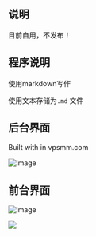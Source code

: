 ## 说明

目前自用，不发布！

## 程序说明

使用markdown写作

使用文本存储为`.md` 文件 

## 后台界面

Built with  in vpsmm.com

![image](https://user-images.githubusercontent.com/19650297/187564974-9b4f0d2c-7e23-49db-93ad-866047b6c201.png)

 

## 前台界面

![image](https://user-images.githubusercontent.com/19650297/187565068-eebd9a89-df3a-482c-a643-8ea768bc95dc.png)

![](https://yuhe-edu.com/i/2022/09/04/dwc4u3-0.png)
